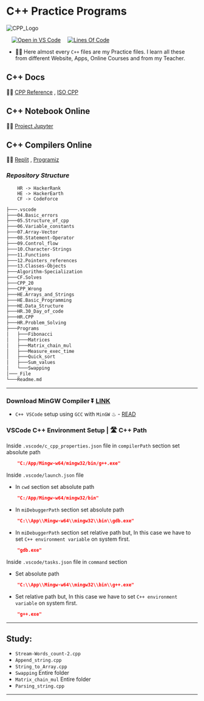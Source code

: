 # C++ Practice Programs

![CPP_Logo](./_File/CPP_banner.png)

&emsp;[![Open in VS Code](https://open.vscode.dev/badges/open-in-vscode.svg)](https://github.com/Koushikon/CPP.Programs) 
&emsp;[![Lines Of Code](https://tokei.rs/b1/github.com/Koushikon/CPP.Programs?category=code)](https://github.com/Koushikon/CPP.Programs)

- 🐱‍🏍 Here almost every `C++` files are my Practice files. I learn all these from different Website, Apps, Online Courses and from my Teacher.

## C++ Docs

🐱‍👓 [CPP Reference][lnk0001] , [ISO CPP][lnk0002]

## C++ Notebook Online

🐱‍🐉 [Project Jupyter][lnk0003]

## C++ Compilers Online

🚴‍♀️ [Replit][lnk0004] , [Programiz][lnk0005]

### *Repository Structure*

```Plain
    HR -> HackerRank
    HE -> HackerEarth
    CF -> CodeForce
```

```Bash
├───.vscode
├───04.Basic_errors
├───05.Structure_of_cpp
├───06.Variable_constants
├───07.Array-Vector
├───08.Statement-Operator
├───09.Control_flow
├───10.Character-Strings
├───11.Functions
├───12.Pointers_references
├───13.Classes-Objects
├───Algorithm-Specialization
├───CF.Solves
├───CPP_20
├───CPP_Wrong
├───HE.Arrays_and_Strings
├───HE.Basic_Programming
├───HE.Data_Structure
├───HR.30_Day_of_code
├───HR.CPP
├───HR.Problem_Solving
├───Programs
│   ├───Fibonacci
│   ├───Matrices
│   ├───Matrix_chain_mul
│   ├───Measure_exec_time
│   ├───Quick_sort
│   ├───Sum_values
│   └───Swapping
│───_File
└───Readme.md
```

---

### Download MinGW Compiler ⏬ [LINK][lnk0007]

- `C++ VSCode` setup using `GCC` with `MinGW` ♨ - [READ][lnk0006]

### VSCode C++ Environment Setup | 🛣 C++ Path

Inside `.vscode/c_cpp_properties.json` file in `compilerPath` section set absolute path

```JSON
    "C:/App/Mingw-w64/mingw32/bin/g++.exe"
```

Inside `.vscode/launch.json` file

- In `cwd` section set absolute path

```JSON
    "C:/App/Mingw-w64/mingw32/bin"
```

- In `miDebuggerPath` section set absolute path

```JSON
    "C:\\App\\Mingw-w64\\mingw32\\bin\\gdb.exe"
```

- In `miDebuggerPath` section set relative path but, In this case we have to set `C++ environment variable` on system first.

```JSON
    "gdb.exe"
```

Inside `.vscode/tasks.json` file in `command` section

- Set absolute path

```JSON
    "C:\\App\\Mingw-w64\\mingw32\\bin\\g++.exe"
```

- Set relative path but, In this case we have to set `C++ environment variable` on system first.

```JSON
    "g++.exe"
```

---

## Study:

- `Stream-Words_count-2.cpp`
- `Append_string.cpp`
- `String_to_Array.cpp`
- `Swapping` Entire folder
- `Matrix_chain_mul` Entire folder
- `Parsing_string.cpp`

---

<!-- External links  -->
[lnk0001]: https://en.cppreference.com/w/
[lnk0002]: https://isocpp.org/
[lnk0003]: https://jupyter.org/try
[lnk0004]: https://replit.com/languages/cpp
[lnk0005]: https://www.programiz.com/cpp-programming/online-compiler/
[lnk0006]: http://code.visualstudio.com/docs/cpp/config-mingw
[lnk0007]: https://sourceforge.net/projects/mingw-w64/files/Toolchains%20targetting%20Win32/Personal%20Builds/mingw-builds/installer/mingw-w64-install.exe/download

<!-- [lnk0008]: 

[lnk0009]: 

[lnk0010]: 

[lnk0011]: 

[lnk0012]:  -->

